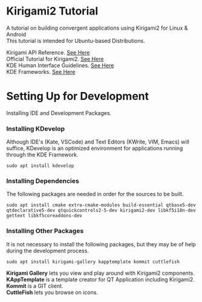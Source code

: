 # Kirigami2 Tutorial
A tutorial on building convergent applications using Kirigami2 for Linux &amp; Android <br/>
This tutorial is intended for Ubuntu-based Distributions. <br/>

Kirigami API Reference. [See Here](https://api.kde.org/frameworks/kirigami/html/index.html) <br/>
Official Tutorial for Kirigami2. [See Here](https://develop.kde.org/docs/getting-started/kirigami/)<br/>
KDE Human Interface Guidelines. [See Here](https://develop.kde.org/hig/)<br/>
KDE Frameworks. [See Here](https://api.kde.org/frameworks/index.html)

# Setting Up for Development
Installing IDE and Development Packages.

### Installing KDevelop
Although IDE's (Kate, VSCode) and Text Editors (KWrite, VIM, Emacs) will suffice, KDevelop is an optimized environment for applications running through the KDE Framework.
```
sudo apt install kdevelop
```

### Installing Dependencies
The following packages are needed in order for the sources to be built.
```
sudo apt install cmake extra-cmake-modules build-essential qtbase5-dev qtdeclarative5-dev qtquickcontrols2-5-dev kirigami2-dev libkf5i18n-dev gettext libkf5coreaddons-dev
```
### Installing Other Packages
It is not necessary to install the following packages, but they may be of help during the development process.
```
sudo apt install kirigami-gallery kapptemplate kommit cuttlefish
```
**Kirigami Gallery** lets you view and play around with Kirigami2 components. <br/>
**KAppTemplate** is a template creator for QT Application including Kirigami2. <br/>
**Kommit** is a GIT client. <br/>
**CuttleFish** lets you browse on icons. <br/>



